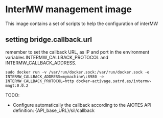 # InterMW management image

This image contains a set of scripts to help the configuration of interMW

## setting bridge.callback.url

remember to set the callback URL, as IP and port in the environment variables INTERMW_CALLBACK_PROTOCOL and INTERMW_CALLBACK_ADDRESS.

```sudo docker run -v /var/run/docker.sock:/var/run/docker.sock -e INTERMW_CALLBACK_ADDRESS=mymachine\:8980 -e INTERMW_CALLBACK_PROTOCOL=http docker-activage.satrd.es/intermw-mngt:0.0.2```



TODO:
+ Configure automatically the callback according to the AIOTES API definition: {API_base_URL}/sil/callback